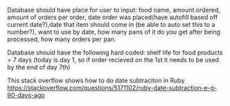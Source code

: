 Database should have place for user to input: food name, amount ordered, amount of orders per order, date order was placed(have autofill based off current date?),date that item should come in (be able to auto set this to a number?), want to use by date, how many pans of it do you get after being processed, how many orders per pan.

Database should have the following hard coded: shelf life for food products = 7 days (today is day 1, so if order recieved on the 1st it needs to be used by the end of day 7th)

This stack overflow shows how to do date subtraciton in Ruby https://stackoverflow.com/questions/5171102/ruby-date-subtraction-e-g-90-days-ago